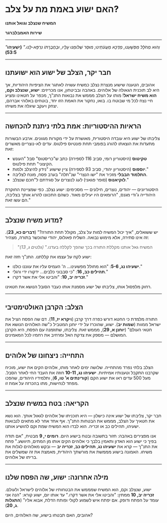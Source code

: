 # האם ישוע באמת מת על צלב?

**המשיח שנצלב וגואל אותנו**

**שירות האמבלברגר**

---

_"וְהוּא מְחֹלָל מִפְּשָׁעֵנוּ, מְדֻכָּא מֵעֲוֺנֹתֵינוּ; מוּסַר שְׁלוֹמֵנוּ עָלָיו, וּבַחֲבֻרָתוֹ נִרְפָּא-לָנוּ."_
**(יְשַׁעְיָהוּ 53:5)**

---

## חבר יקר, הצלב של ישוע הוא ישועתנו

אהובים, הטענה שישוע מנצרת נצלב כמשיח עשויה לאתגר את הציפיות היהודיות, אך היא לב תוכנית הגאולה של אלוהים. באהבה ובביטחון, אנו מכריזים: **ישוע, שנצלב וקם, הוא משיח ישראל**! מותו על הצלב מממש את נבואות התנ"ך, מכפר על חטאינו ומציע חיי נצח לכל מי שבוטח בו. בואו, נחקור את האמת הזו יחד, בוטחים באלוהי אברהם, יצחק ויעקב שיגלה את משיחו.

---

## הראיות ההיסטוריות: אמת בלתי ניתנת להכחשה

צליבתו של ישוע היא עובדה היסטורית, מאושרת על ידי מקורות מגוונים. ארבע הבשורות מתעדות את הוצאתו להורג בפומבי תחת פונטיוס פילטוס. עדים לא-נוצריים מאשרים זאת:

- **טקיטוס** (היסטוריון רומי, סביב 116 לספירה) כתב ש"כריסטוס" סבל "העונש הקיצוני" תחת פילטוס.
- **יוספוס** (היסטוריון יהודי, סביב 93 לספירה) ציין שישוע "נידון להיצלב ולמות."
- **התלמוד הבבלי** מזכיר את "ישו הנצרי" שנ"תלה" בערב פסח, מונח לצליבה.
- **לוקיאנוס** (סופר פגאני) לעג לנוצרים על סגידתם ל"חכם שנצלב."

היסטוריונים — יהודים, נוצרים, חילונים — מסכימים: ישוע נצלב. כפי שמציינת החוקרת היהודייה ג'ודי מגנס, "הרומאים היו יעילים מאוד. כשהם התכוונו להרוג אותך בצליבה, הם עשו זאת."

---

## מדוע משיח שנצלב?

יש ששואלים, "איך יכול המשיח למות על צלב, מקולל תחת התורה?" (**דברים כא, 23**). זה אינו סתירה, אלא מימוש נבואה. השליח פאולוס, יהודי שהוכשר בתורה, מצהיר:

> "המשיח גאל אותנו מקללת התורה בכך שהפך לקללה בעדנו." _(גלטים ג, 13)_

ישוע לקח על עצמו את קללתנו. התנ"ך חזה זאת:

- **ישעיהו נג, 5-6**: "הוא מחולל מפשעינו… ה' העמיס עליו את עווננו כולנו."
- **תהילים כב, 16**: "כי סבבוני כלבים… ידקורו ידי ורגלי."
- **זכריה יב, 10**: "והביטו אלי את אשר דקרו."

רחוק מלפסול אותו, צליבתו של ישוע מסמנת אותו כעבד הסובל הנושא את חטאינו.

---

## הצלב: הקרבן האולטימטיבי

התורה מלמדת כי החטא דורש כפרה דרך קרבן (**ויקרא יז, 11**). דם שה הפסח הציל את ישראל ממוות (**שמות יב**). ישוע, שהוכרז על ידי יוחנן המטביל כ"שה האלוהים הנושא את חטאי העולם" (**יוחנן א, 29**), מממש זאת. צליבתו, שתוזמנה עם הפסח, היא הקרבן המושלם — מספק את צדקת האל ומרחיב את רחמיו לכל המאמינים.

---

## התחייה: ניצחונו של אלוהים

הצלב בלתי נפרד מהתחייה. שלושה ימים לאחר מותו, אלוהים הקים את ישוע, מוכיח שקרבנו התקבל וטענותיו אמיתיות. **ישעיהו נג, 10-11** חוזה את העבד החי לאחר הסבל. מעל 500 עדים ראו את ישוע הקם (**קורינתים א’ טו, 6**), ותלמידיו היהודים, שהפכו מפחד לנחישות, מתו בהכרזה על אמת זו.

---

## הקריאה: בטח במשיח שנצלב

חבר יקר, צליבתו של ישוע אינה כישלון — היא תוכניתו של אלוהים לגאול אותך. הוא נשא את חטאיך על הצלב, מממש את הבטחות התנ"ך. אף אחד אחר לא מתאים לנבואות ישעיהו, תהילים כב או זכריה. הוא לבדו הוא המשיח שמת וקם להושיע אותנו.

אנו מפצירים באהבה: חזור בתשובה ובטח בישוע היום. **רומים י, 9** מבטיח, "אם תודה בפיך כי ישוע הוא האדון ותאמין בלבך כי אלוהים הקים אותו מן המתים, תיוושע." פתח את התנ"ך — קרא את **ישעיהו נג**, **תהילים כב**, **זכריה יב** — ובקש מאלוהים לגלות את משיחו. האמונה בישוע מממשת את מורשתך היהודית, מאמצת את זה שמשלים את בריתו של אלוהים.

---

## מילה אחרונה: ישוע, שה הפסח שלנו

ישוע, שנצלב וקם, הוא המשיח שמממש את הבטחותיו של אלוהים לישראל ולעולם. **זכריה יב, 10** ממתין: "והביטו אלי את אשר דקרו." עד אותו יום, ישוע קורא: "הנה אני עומד על הפתח ודופק. אם יפתח איש לשמוע לקולי ופותח הדלת, אבוא אליו" (**התגלות ג, 20**).

אהובים, האם תבטחו בישוע, שה האלוהים, היום?
